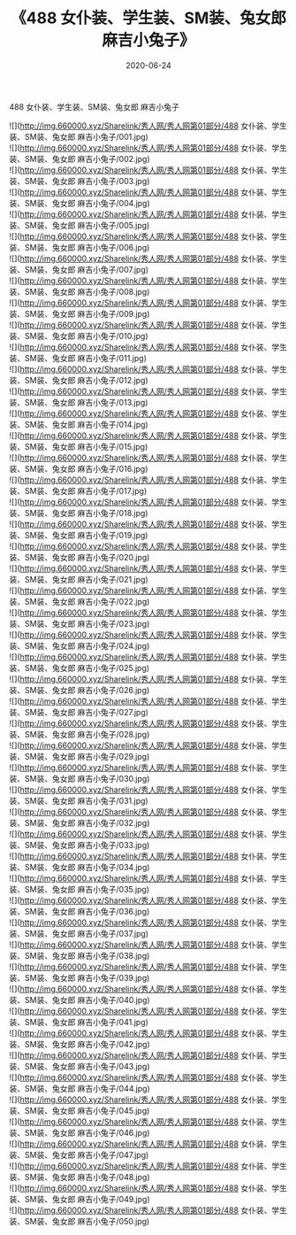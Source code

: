 ﻿---
layout: post
title:  《488 女仆装、学生装、SM装、兔女郎 麻吉小兔子》
date:   2020-06-24
img: http://img.660000.xyz/Sharelink/秀人网/秀人网第01部分/488 女仆装、学生装、SM装、兔女郎 麻吉小兔子/000.jpg
categories: [美女, 清纯, 唯美]
---

488 女仆装、学生装、SM装、兔女郎 麻吉小兔子

  ![](http://img.660000.xyz/Sharelink/秀人网/秀人网第01部分/488 女仆装、学生装、SM装、兔女郎 麻吉小兔子/001.jpg) <br> ![](http://img.660000.xyz/Sharelink/秀人网/秀人网第01部分/488 女仆装、学生装、SM装、兔女郎 麻吉小兔子/002.jpg) <br> ![](http://img.660000.xyz/Sharelink/秀人网/秀人网第01部分/488 女仆装、学生装、SM装、兔女郎 麻吉小兔子/003.jpg) <br> ![](http://img.660000.xyz/Sharelink/秀人网/秀人网第01部分/488 女仆装、学生装、SM装、兔女郎 麻吉小兔子/004.jpg) <br> ![](http://img.660000.xyz/Sharelink/秀人网/秀人网第01部分/488 女仆装、学生装、SM装、兔女郎 麻吉小兔子/005.jpg) <br> ![](http://img.660000.xyz/Sharelink/秀人网/秀人网第01部分/488 女仆装、学生装、SM装、兔女郎 麻吉小兔子/006.jpg) <br> ![](http://img.660000.xyz/Sharelink/秀人网/秀人网第01部分/488 女仆装、学生装、SM装、兔女郎 麻吉小兔子/007.jpg) <br> ![](http://img.660000.xyz/Sharelink/秀人网/秀人网第01部分/488 女仆装、学生装、SM装、兔女郎 麻吉小兔子/008.jpg) <br> ![](http://img.660000.xyz/Sharelink/秀人网/秀人网第01部分/488 女仆装、学生装、SM装、兔女郎 麻吉小兔子/009.jpg) <br> ![](http://img.660000.xyz/Sharelink/秀人网/秀人网第01部分/488 女仆装、学生装、SM装、兔女郎 麻吉小兔子/010.jpg) <br> ![](http://img.660000.xyz/Sharelink/秀人网/秀人网第01部分/488 女仆装、学生装、SM装、兔女郎 麻吉小兔子/011.jpg) <br> ![](http://img.660000.xyz/Sharelink/秀人网/秀人网第01部分/488 女仆装、学生装、SM装、兔女郎 麻吉小兔子/012.jpg) <br> ![](http://img.660000.xyz/Sharelink/秀人网/秀人网第01部分/488 女仆装、学生装、SM装、兔女郎 麻吉小兔子/013.jpg) <br> ![](http://img.660000.xyz/Sharelink/秀人网/秀人网第01部分/488 女仆装、学生装、SM装、兔女郎 麻吉小兔子/014.jpg) <br> ![](http://img.660000.xyz/Sharelink/秀人网/秀人网第01部分/488 女仆装、学生装、SM装、兔女郎 麻吉小兔子/015.jpg) <br> ![](http://img.660000.xyz/Sharelink/秀人网/秀人网第01部分/488 女仆装、学生装、SM装、兔女郎 麻吉小兔子/016.jpg) <br> ![](http://img.660000.xyz/Sharelink/秀人网/秀人网第01部分/488 女仆装、学生装、SM装、兔女郎 麻吉小兔子/017.jpg) <br> ![](http://img.660000.xyz/Sharelink/秀人网/秀人网第01部分/488 女仆装、学生装、SM装、兔女郎 麻吉小兔子/018.jpg) <br> ![](http://img.660000.xyz/Sharelink/秀人网/秀人网第01部分/488 女仆装、学生装、SM装、兔女郎 麻吉小兔子/019.jpg) <br> ![](http://img.660000.xyz/Sharelink/秀人网/秀人网第01部分/488 女仆装、学生装、SM装、兔女郎 麻吉小兔子/020.jpg) <br> ![](http://img.660000.xyz/Sharelink/秀人网/秀人网第01部分/488 女仆装、学生装、SM装、兔女郎 麻吉小兔子/021.jpg) <br> ![](http://img.660000.xyz/Sharelink/秀人网/秀人网第01部分/488 女仆装、学生装、SM装、兔女郎 麻吉小兔子/022.jpg) <br> ![](http://img.660000.xyz/Sharelink/秀人网/秀人网第01部分/488 女仆装、学生装、SM装、兔女郎 麻吉小兔子/023.jpg) <br> ![](http://img.660000.xyz/Sharelink/秀人网/秀人网第01部分/488 女仆装、学生装、SM装、兔女郎 麻吉小兔子/024.jpg) <br> ![](http://img.660000.xyz/Sharelink/秀人网/秀人网第01部分/488 女仆装、学生装、SM装、兔女郎 麻吉小兔子/025.jpg) <br> ![](http://img.660000.xyz/Sharelink/秀人网/秀人网第01部分/488 女仆装、学生装、SM装、兔女郎 麻吉小兔子/026.jpg) <br> ![](http://img.660000.xyz/Sharelink/秀人网/秀人网第01部分/488 女仆装、学生装、SM装、兔女郎 麻吉小兔子/027.jpg) <br> ![](http://img.660000.xyz/Sharelink/秀人网/秀人网第01部分/488 女仆装、学生装、SM装、兔女郎 麻吉小兔子/028.jpg) <br> ![](http://img.660000.xyz/Sharelink/秀人网/秀人网第01部分/488 女仆装、学生装、SM装、兔女郎 麻吉小兔子/029.jpg) <br> ![](http://img.660000.xyz/Sharelink/秀人网/秀人网第01部分/488 女仆装、学生装、SM装、兔女郎 麻吉小兔子/030.jpg) <br> ![](http://img.660000.xyz/Sharelink/秀人网/秀人网第01部分/488 女仆装、学生装、SM装、兔女郎 麻吉小兔子/031.jpg) <br> ![](http://img.660000.xyz/Sharelink/秀人网/秀人网第01部分/488 女仆装、学生装、SM装、兔女郎 麻吉小兔子/032.jpg) <br> ![](http://img.660000.xyz/Sharelink/秀人网/秀人网第01部分/488 女仆装、学生装、SM装、兔女郎 麻吉小兔子/033.jpg) <br> ![](http://img.660000.xyz/Sharelink/秀人网/秀人网第01部分/488 女仆装、学生装、SM装、兔女郎 麻吉小兔子/034.jpg) <br> ![](http://img.660000.xyz/Sharelink/秀人网/秀人网第01部分/488 女仆装、学生装、SM装、兔女郎 麻吉小兔子/035.jpg) <br> ![](http://img.660000.xyz/Sharelink/秀人网/秀人网第01部分/488 女仆装、学生装、SM装、兔女郎 麻吉小兔子/036.jpg) <br> ![](http://img.660000.xyz/Sharelink/秀人网/秀人网第01部分/488 女仆装、学生装、SM装、兔女郎 麻吉小兔子/037.jpg) <br> ![](http://img.660000.xyz/Sharelink/秀人网/秀人网第01部分/488 女仆装、学生装、SM装、兔女郎 麻吉小兔子/038.jpg) <br> ![](http://img.660000.xyz/Sharelink/秀人网/秀人网第01部分/488 女仆装、学生装、SM装、兔女郎 麻吉小兔子/039.jpg) <br> ![](http://img.660000.xyz/Sharelink/秀人网/秀人网第01部分/488 女仆装、学生装、SM装、兔女郎 麻吉小兔子/040.jpg) <br> ![](http://img.660000.xyz/Sharelink/秀人网/秀人网第01部分/488 女仆装、学生装、SM装、兔女郎 麻吉小兔子/041.jpg) <br> ![](http://img.660000.xyz/Sharelink/秀人网/秀人网第01部分/488 女仆装、学生装、SM装、兔女郎 麻吉小兔子/042.jpg) <br> ![](http://img.660000.xyz/Sharelink/秀人网/秀人网第01部分/488 女仆装、学生装、SM装、兔女郎 麻吉小兔子/043.jpg) <br> ![](http://img.660000.xyz/Sharelink/秀人网/秀人网第01部分/488 女仆装、学生装、SM装、兔女郎 麻吉小兔子/044.jpg) <br> ![](http://img.660000.xyz/Sharelink/秀人网/秀人网第01部分/488 女仆装、学生装、SM装、兔女郎 麻吉小兔子/045.jpg) <br> ![](http://img.660000.xyz/Sharelink/秀人网/秀人网第01部分/488 女仆装、学生装、SM装、兔女郎 麻吉小兔子/046.jpg) <br> ![](http://img.660000.xyz/Sharelink/秀人网/秀人网第01部分/488 女仆装、学生装、SM装、兔女郎 麻吉小兔子/047.jpg) <br> ![](http://img.660000.xyz/Sharelink/秀人网/秀人网第01部分/488 女仆装、学生装、SM装、兔女郎 麻吉小兔子/048.jpg) <br> ![](http://img.660000.xyz/Sharelink/秀人网/秀人网第01部分/488 女仆装、学生装、SM装、兔女郎 麻吉小兔子/049.jpg) <br> ![](http://img.660000.xyz/Sharelink/秀人网/秀人网第01部分/488 女仆装、学生装、SM装、兔女郎 麻吉小兔子/050.jpg) <br>